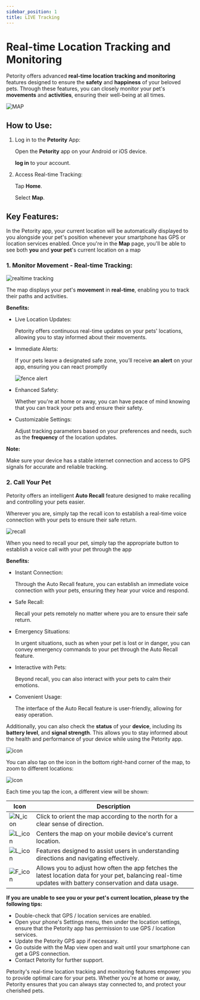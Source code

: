 ```yaml
---
sidebar_position: 1
title: LIVE Tracking
---
```


# Real-time Location Tracking and Monitoring
Petority offers advanced **real-time location tracking and monitoring** features designed to ensure the **safety** and **happiness** of your beloved pets. Through these features, you can closely monitor your pet's **movements** and **activities**, ensuring their well-being at all times.

![MAP](/img/map/Map.jpg)

## How to Use:
1. Log in to the **Petority** App:

    Open the **Petority** app on your Android or iOS device.

    **log in** to your account.
2. Access Real-time Tracking:

    Tap **Home**.

    Select **Map**.

## Key Features:
In the Petority app, your current location will be automatically displayed to you alongside your pet's position whenever your smartphone has GPS or location services enabled. Once you're in the **Map** page, you'll be able to see both **you** and **your pet**'s current location on a map

### 1. Monitor Movement - Real-time Tracking:

![realtime tracking](/img/map/activities.jpg)

The map displays your pet's **movement** in **real-time**, enabling you to track their paths and activities.

**Benefits:**

+ Live Location Updates: 

    Petority offers continuous real-time updates on your pets' locations, allowing you to stay informed about their movements.
+ Immediate Alerts: 

    If your pets leave a designated safe zone, you’ll receive **an alert** on your app, ensuring you can react promptly

    ![fence alert](/img/map/Instant-Fence-Alerts.jpg)

+ Enhanced Safety:

    Whether you're at home or away, you can have peace of mind knowing that you can track your pets and ensure their safety.
+ Customizable Settings:

    Adjust tracking parameters based on your preferences and needs, such as the **frequency** of the location updates.

**Note:** 

Make sure your device has a stable internet connection and access to GPS signals for accurate and reliable tracking.

### 2. Call Your Pet
Petority offers an intelligent **Auto Recall** feature designed to make recalling and controlling your pets easier.

Wherever you are, simply tap the recall icon to establish a real-time voice connection with your pets to ensure their safe return.

![recall](/img/map/Auto-Recall.jpg)

When you need to recall your pet, simply tap the appropriate button to establish a voice call with your pet through the app

**Benefits:**

+ Instant Connection:

    Through the Auto Recall feature, you can establish an immediate voice connection with your pets, ensuring they hear your voice and respond.
+ Safe Recall:

    Recall your pets remotely no matter where you are to ensure their safe return.
+ Emergency Situations:

    In urgent situations, such as when your pet is lost or in danger, you can convey emergency commands to your pet through the Auto Recall feature.
+ Interactive with Pets:

    Beyond recall, you can also interact with your pets to calm their emotions.
+ Convenient Usage:

    The interface of the Auto Recall feature is user-friendly, allowing for easy operation.

Additionally, you can also check the **status** of your **device**, including its **battery level**, and **signal strength**. This allows you to stay informed about the health and performance of your device while using the Petority app.

![icon](/img/map/Status.jpg)

You can also tap on the icon in the bottom right-hand corner of the map, to zoom to different locations:

![icon](/img/map/botton.jpg)

Each time you tap the icon, a different view will be shown:

| Icon      | Description |
| ----------- |----------- |
| ![N_icon](/img/map/map-north.png) | Click to orient the map according to the north for a clear sense of direction.|
| ![L_icon](/img/map/user.png) | Centers the map on your mobile device's current location.|
| ![L_icon](/img/map/user-north.png) | Features designed to assist users in understanding directions and navigating effectively. |
| ![F_icon](/img/map/refresh.png) | Allows you to adjust how often the app fetches the latest location data for your pet, balancing real-time updates with battery conservation and data usage. |

**If you are unable to see you or your pet's current location, please try the following tips:**

+ Double-check that GPS / location services are enabled.
+ Open your phone's Settings menu, then under the location settings, ensure that the Petority app has permission to use GPS / location services.
+ Update the Petority GPS app if necessary.
+ Go outside with the Map view open and wait until your smartphone can get a GPS connection.
+ Contact Petority for further support.

Petority's real-time location tracking and monitoring features empower you to provide optimal care for your pets. Whether you're at home or away, Petority ensures that you can always stay connected to, and protect your cherished pets. 
